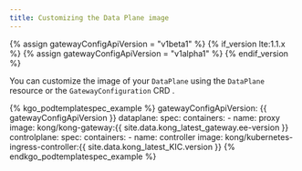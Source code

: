 ```yaml
---
title: Customizing the Data Plane image
---
```


{% assign gatewayConfigApiVersion = "v1beta1" %}
{% if_version lte:1.1.x %}
{% assign gatewayConfigApiVersion = "v1alpha1" %}
{% endif_version %}

You can customize the image of your `DataPlane` using  the `DataPlane` resource or the `GatewayConfiguration` CRD .

{% kgo_podtemplatespec_example %}
gatewayConfigApiVersion: {{ gatewayConfigApiVersion }}
dataplane:
  spec:
    containers:
    - name: proxy
      image: kong/kong-gateway:{{ site.data.kong_latest_gateway.ee-version }}
controlplane:
  spec:
    containers:
    - name: controller
      image: kong/kubernetes-ingress-controller:{{ site.data.kong_latest_KIC.version }}
{% endkgo_podtemplatespec_example %}
